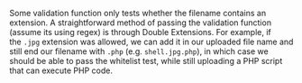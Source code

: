 Some validation function only tests whether the filename contains an extension. A straightforward method of passing the validation function (assume its using regex) is through Double Extensions. For example, if the `.jpg` extension was allowed, we can add it in our uploaded file name and still end our filename with `.php` (e.g. `shell.jpg.php`), in which case we should be able to pass the whitelist test, while still uploading a PHP script that can execute PHP code.